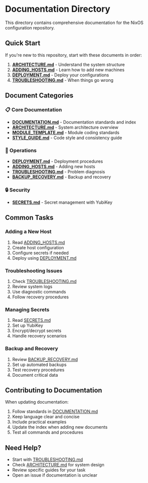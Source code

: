 # Documentation Directory

This directory contains comprehensive documentation for the NixOS configuration repository.

## Quick Start

If you're new to this repository, start with these documents in order:

1. **[ARCHITECTURE.md](./ARCHITECTURE.md)** - Understand the system structure
2. **[ADDING_HOSTS.md](./ADDING_HOSTS.md)** - Learn how to add new machines
3. **[DEPLOYMENT.md](./DEPLOYMENT.md)** - Deploy your configurations
4. **[TROUBLESHOOTING.md](./TROUBLESHOOTING.md)** - When things go wrong

## Document Categories

### 📋 Core Documentation
- **[DOCUMENTATION.md](./DOCUMENTATION.md)** - Documentation standards and index
- **[ARCHITECTURE.md](./ARCHITECTURE.md)** - System architecture overview
- **[MODULE_TEMPLATE.md](./MODULE_TEMPLATE.md)** - Module coding standards
- **[STYLE_GUIDE.md](./STYLE_GUIDE.md)** - Code style and consistency guide

### 🚀 Operations
- **[DEPLOYMENT.md](./DEPLOYMENT.md)** - Deployment procedures
- **[ADDING_HOSTS.md](./ADDING_HOSTS.md)** - Adding new hosts
- **[TROUBLESHOOTING.md](./TROUBLESHOOTING.md)** - Problem diagnosis
- **[BACKUP_RECOVERY.md](./BACKUP_RECOVERY.md)** - Backup and recovery

### 🔒 Security
- **[SECRETS.md](./SECRETS.md)** - Secret management with YubiKey

## Common Tasks

### Adding a New Host
1. Read [ADDING_HOSTS.md](./ADDING_HOSTS.md)
2. Create host configuration
3. Configure secrets if needed
4. Deploy using [DEPLOYMENT.md](./DEPLOYMENT.md)

### Troubleshooting Issues
1. Check [TROUBLESHOOTING.md](./TROUBLESHOOTING.md)
2. Review system logs
3. Use diagnostic commands
4. Follow recovery procedures

### Managing Secrets
1. Read [SECRETS.md](./SECRETS.md)
2. Set up YubiKey
3. Encrypt/decrypt secrets
4. Handle recovery scenarios

### Backup and Recovery
1. Review [BACKUP_RECOVERY.md](./BACKUP_RECOVERY.md)
2. Set up automated backups
3. Test recovery procedures
4. Document critical data

## Contributing to Documentation

When updating documentation:

1. Follow standards in [DOCUMENTATION.md](./DOCUMENTATION.md)
2. Keep language clear and concise
3. Include practical examples
4. Update the index when adding new documents
5. Test all commands and procedures

## Need Help?

- Start with [TROUBLESHOOTING.md](./TROUBLESHOOTING.md)
- Check [ARCHITECTURE.md](./ARCHITECTURE.md) for system design
- Review specific guides for your task
- Open an issue if documentation is unclear
